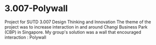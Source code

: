 # 3.007-Polywall

Project for SUTD 3.007 Design Thinking and Innovation
The theme of the project was to increase interaction in and around Changi Business Park (CBP) in Singapore.
My group's solution was a wall that encouraged interaction : Polywall
